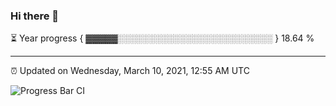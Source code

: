 ### Hi there 👋

⏳ Year progress { ▓▓▓▓▓░░░░░░░░░░░░░░░░░░░░░░░░░ } 18.64 %

---

⏰ Updated on Wednesday, March 10, 2021, 12:55 AM UTC

![Progress Bar CI](https://github.com/arthurbuhl/arthurbuhl/workflows/Progress%20Bar%20CI/badge.svg)
